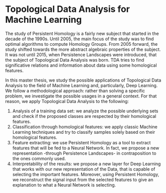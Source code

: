# Topological Data Analysis for Machine Learning
The study of Persistent Homology is a fairly new subject that started in the decade of the 1990s. Until 2005, the main focus of the study was to find optimal algorithms to compute Homology Groups. From 2005 forward, the study shifted towards the more abstract algebraic properties of the subject. It was not until 2015, when Persistence Landscapes were introduced, that the subject of Topological Data Analysis was born. TDA tries to find significative relations and information about data using some homological features.

In this master thesis, we study the possible applications of Topological Data Analysis to the field of Machine Learning and, particularly, Deep Learning. We follow a methodological approach: rather than solving a specific problem, we investigate the possible usages in a general context. For that reason, we apply Topological Data Analysis to the following:
1. Analysis of a training data set: we analyze the possible underlying sets and check if the proposed classes are respected by their homological features.
2. Classification through homological features: we apply classic Machine Learning techniques and try to classify samples solely based on their homological features.
3. Feature extracting: we use Persistent Homology as a tool to extract features that will be fed to a Neural Network. In fact, we propose a new representation -through Persistence Landscapes- in contraposition to the ones commonly used.
4. Interpretability of the results: we propose a new layer for Deep Learning that works with our new representation of the Data, that is capable of selecting the important features. Moreover, using Persistent Homology, we reconstruct the signal input from the selected features to give an explanation to what a Neural Network is selecting. 
